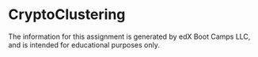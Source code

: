 # CryptoClustering

The information for this assignment is generated by edX Boot Camps LLC, and is intended for educational purposes only.



